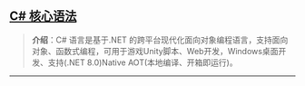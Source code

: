 ## [C# 核心语法](#)
> **介绍**：C# 语言是基于.NET 的跨平台现代化面向对象编程语言，支持面向对象、函数式编程，可用于游戏Unity脚本、Web开发，Windows桌面开发、支持(.NET 8.0)Native AOT(本地编译、开箱即运行)。

-----
